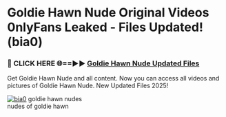 # Goldie Hawn Nude Original Videos 0nlyFans Leaked - Files Updated! (bia0)

<h3>🔴 CLICK HERE 🌐==►► <a href="https://tinyurl.com/5h6xmrr3" rel="nofollow">Goldie Hawn Nude Updated Files</a></h3>

Get Goldie Hawn Nude and all content. Now you can access all videos and pictures of Goldie Hawn Nude. New Updated Files 2025!

[![bia0](https://i.imgur.com/KVD873Z.gif)](https://tinyurl.com/5h6xmrr3)
goldie hawn nudes<br>
nudes of goldie hawn